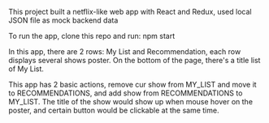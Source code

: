 This project built a netflix-like web app with React and Redux, used local JSON file as mock backend data

To run the app, clone this repo and run: npm start

In this app, there are 2 rows: My List and Recommendation, each row displays several shows poster. On the bottom of the page, there's a title list of My List.

This app has 2 basic actions, remove cur show from MY_LIST and move it to RECOMMENDATIONS, and add show from RECOMMENDATIONS to MY_LIST. The title of the show would show up when mouse hover on the poster, and certain button would be clickable at the same time.
